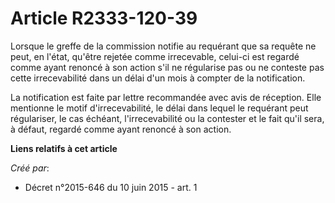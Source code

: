 # Article R2333-120-39

Lorsque le greffe de la commission notifie au requérant que sa requête ne peut, en l'état, qu'être rejetée comme irrecevable,
celui-ci est regardé comme ayant renoncé à son action s'il ne régularise pas ou ne conteste pas cette irrecevabilité dans un
délai d'un mois à compter de la notification.

La notification est faite par lettre recommandée avec avis de réception. Elle mentionne le motif d'irrecevabilité, le délai
dans lequel le requérant peut régulariser, le cas échéant, l'irrecevabilité ou la contester et le fait qu'il sera, à défaut,
regardé comme ayant renoncé à son action.

**Liens relatifs à cet article**

_Créé par_:

  - Décret n°2015-646 du 10 juin 2015 - art. 1
